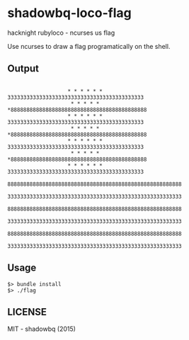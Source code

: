 # shadowbq-loco-flag
hacknight rubyloco - ncurses us flag

Use ncurses to draw a flag programatically on the shell. 


## Output

```shell

                   * * * * * * 3333333333333333333333333333333333333333333
                    * * * * * *8888888888888888888888888888888888888888888
                   * * * * * * 3333333333333333333333333333333333333333333
                    * * * * * *8888888888888888888888888888888888888888888
                   * * * * * * 3333333333333333333333333333333333333333333
                    * * * * * *8888888888888888888888888888888888888888888
                   * * * * * * 3333333333333333333333333333333333333333333
                   8888888888888888888888888888888888888888888888888888888
                   3333333333333333333333333333333333333333333333333333333
                   8888888888888888888888888888888888888888888888888888888
                   3333333333333333333333333333333333333333333333333333333
                   8888888888888888888888888888888888888888888888888888888
                   3333333333333333333333333333333333333333333333333333333

```

## Usage

```
$> bundle install
$> ./flag
```

## LICENSE

MIT - shadowbq (2015)

